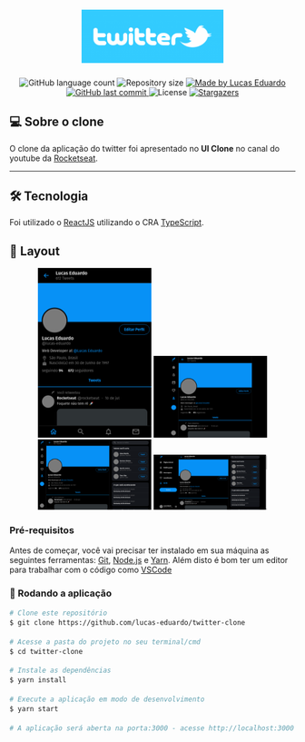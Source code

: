 <h1 align="center">
  <img alt="Twitter Clone" title="Twitter Clone" src=".github/logo.png" width="250" />
</h1>

<p align="center">
  <img alt="GitHub language count" src="https://img.shields.io/github/languages/count/lucas-eduardo/twitter-clone?color=%2304D361">

  <img alt="Repository size" src="https://img.shields.io/github/repo-size/lucas-eduardo/twitter-clone">

  <a href="https://www.linkedin.com/in/lucasdeveloperti/">
    <img alt="Made by Lucas Eduardo" src="https://img.shields.io/badge/made%20by-Lucas Eduardo-%2304D361">
  </a>

  <a href="https://github.com/lucas-eduardo/twitter-clone/commits/master">
    <img alt="GitHub last commit" src="https://img.shields.io/github/last-commit/lucas-eduardo/twitter-clone">
  </a>

  <img alt="License" src="https://img.shields.io/badge/license-MIT-brightgreen">

   <a href="https://github.com/lucas-eduardo/twitter-clone/stargazers">
    <img alt="Stargazers" src="https://img.shields.io/github/stars/lucas-eduardo/twitter-clone?style=social">
  </a>
</p>

## 💻 Sobre o clone

O clone da aplicação do twitter foi apresentado no **UI Clone** no canal do youtube da [Rocketseat](rc).

---

## 🛠 Tecnologia

Foi utilizado o [ReactJS][reactjs] utilizando o CRA [TypeScript][typescript].

## 🎨 Layout

<p align="center">
  <img alt="320" title="#TwitterClone" src="./.github/320.png" width="200px">

  <img alt="500" title="#TwitterClone" src="./.github/500.png" width="200px">

  <img alt="1000" title="#TwitterClone" src="./.github/1000.png" width="200px">

  <img alt="1280" title="#TwitterClone" src="./.github/1280.png" width="200px">
</p>

### Pré-requisitos

Antes de começar, você vai precisar ter instalado em sua máquina as seguintes ferramentas:
[Git](https://git-scm.com), [Node.js][nodejs] e [Yarn][yarn].
Além disto é bom ter um editor para trabalhar com o código como [VSCode][vscode]

### 🧭 Rodando a aplicação

```bash
# Clone este repositório
$ git clone https://github.com/lucas-eduardo/twitter-clone

# Acesse a pasta do projeto no seu terminal/cmd
$ cd twitter-clone

# Instale as dependências
$ yarn install

# Execute a aplicação em modo de desenvolvimento
$ yarn start

# A aplicação será aberta na porta:3000 - acesse http://localhost:3000
```

[nodejs]: https://nodejs.org/
[typescript]: https://www.typescriptlang.org/
[expo]: https://expo.io/
[reactjs]: https://reactjs.org
[rn]: https://facebook.github.io/react-native/
[yarn]: https://yarnpkg.com/
[vscode]: https://code.visualstudio.com/
[license]: https://opensource.org/licenses/MIT
[rc]: https://rocketseat.com.br
